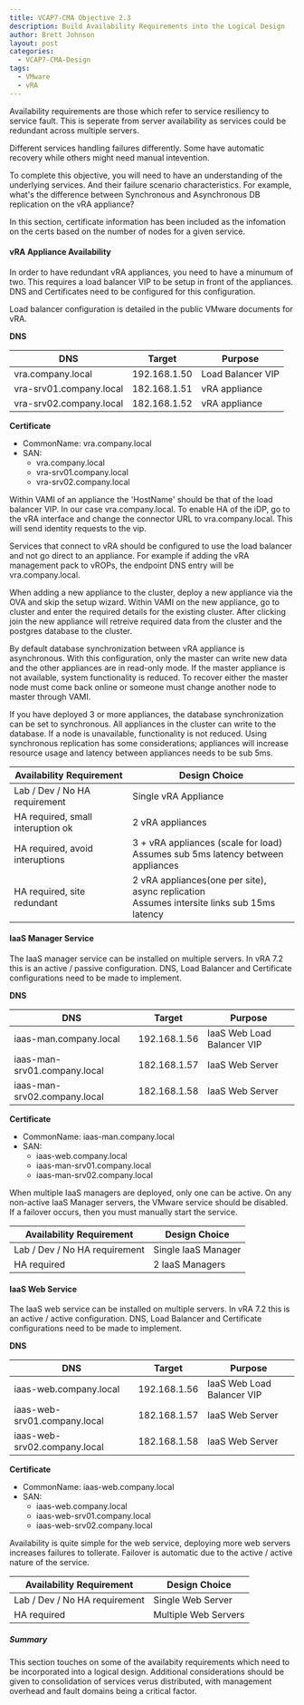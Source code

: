 ```yaml
---
title: VCAP7-CMA Objective 2.3
description: Build Availability Requirements into the Logical Design
author: Brett Johnson
layout: post
categories:
  - VCAP7-CMA-Design
tags: 
  - VMware
  - vRA
---
```


Availability requirements are those which refer to service resiliency to service fault. This is seperate from server availability as services could be redundant across multiple servers. 

Different services handling failures differently. Some have automatic recovery while others might need manual intevention.

To complete this objective, you will need to have an understanding of the underlying services. And their failure scenario characteristics. For example, what's the difference between Synchronous and Asynchronous DB replication on the vRA appliance?

In this section, certificate information has been included as the infomation on the certs based on the number of nodes for a given service.

#### vRA Appliance Availability

In order to have redundant vRA appliances, you need to have a minumum of two. This requires a load balancer VIP to be setup in front of the appliances. DNS and Certificates need to be configured for this configuration.

Load balancer configuration is detailed in the public VMware documents for vRA.

**DNS**

| DNS | Target | Purpose |
|---|--------|---------|
vra.company.local | 192.168.1.50 | Load Balancer VIP
vra-srv01.company.local | 182.168.1.51 | vRA appliance
vra-srv02.company.local | 182.168.1.52 | vRA appliance

**Certificate**
* CommonName: vra.company.local
* SAN:
  * vra.company.local
  * vra-srv01.company.local 
  * vra-srv02.company.local

Within VAMI of an appliance the 'HostName' should be that of the load balancer VIP. In our case vra.company.local.
To enable HA of the iDP, go to the vRA interface and change the connector URL to vra.company.local. This will send identity requests to the vip.

Services that connect to vRA should be configured to use the load balancer and not go direct to an appliance. For example if adding the vRA management pack to vROPs, the endpoint DNS entry will be vra.company.local.

When adding a new appliance to the cluster, deploy a new appliance via the OVA and skip the setup wizard. Within VAMI on the new appliance, go to cluster and enter the required details for the existing cluster. After clicking join the new appliance will retreive required data from the cluster and the postgres database to the cluster.

By default database synchronization between vRA appliance is asynchronous. With this configuration, only the master can write new data and the other appliances are in read-only mode. If the master appliance is not available, system functionality is reduced. To recover either the master node must come back online or someone must change another node to master through VAMI.

If you have deployed 3 or more appliances, the database synchronization can be set to synchronous. All appliances in the cluster can write to the database. If a node is unavailable, functionality is not reduced. Using synchronous replication has some considerations; appliances will increase resource usage and latency between appliances needs to be sub 5ms.

| Availability Requirement | Design Choice |
|--------------------------|---------------|
Lab / Dev / No HA requirement | Single vRA Appliance
HA required, small interuption ok | 2 vRA appliances
HA required, avoid interuptions | 3 + vRA appliances (scale for load)<br> Assumes sub 5ms latency between appliances
HA required, site redundant | 2 vRA appliances(one per site), async replication <br> Assumes intersite links sub 15ms latency

#### IaaS Manager Service

The IaaS manager service can be installed on multiple servers. In vRA 7.2 this is an active / passive configuration. DNS, Load Balancer and Certificate configurations need to be made to implement.

**DNS**

| DNS | Target | Purpose |
|---|--------|---------|
iaas-man.company.local | 192.168.1.56 | IaaS Web Load Balancer VIP
iaas-man-srv01.company.local | 182.168.1.57 | IaaS Web Server
iaas-man-srv02.company.local | 182.168.1.58 | IaaS Web Server

**Certificate**
* CommonName: iaas-man.company.local 
* SAN:
  * iaas-web.company.local 
  * iaas-man-srv01.company.local
  * iaas-man-srv02.company.local

When multiple IaaS managers are deployed, only one can be active. On any non-active IaaS Manager servers, the VMware <SERVICE> service should be disabled. If a failover occurs, then you must manually start the service.

| Availability Requirement | Design Choice |
|--------------------------|---------------|
Lab / Dev / No HA requirement | Single IaaS Manager 
HA required | 2 IaaS Managers


#### IaaS Web Service

The IaaS web service can be installed on multiple servers. In vRA 7.2 this is an active / active configuration. DNS, Load Balancer and Certificate configurations need to be made to implement. 

**DNS**

| DNS | Target | Purpose |
|---|--------|---------|
iaas-web.company.local | 192.168.1.56 | IaaS Web Load Balancer VIP
iaas-web-srv01.company.local | 182.168.1.57 | IaaS Web Server
iaas-web-srv02.company.local| 182.168.1.58 | IaaS Web Server

**Certificate**
* CommonName: iaas-web.company.local 
* SAN:
  * iaas-web.company.local 
  * iaas-web-srv01.company.local
  * iaas-web-srv02.company.local

Availability is quite simple for the web service, deploying more web servers increases failures to tollerate. Failover is automatic due to the active / active nature of the service.

| Availability Requirement | Design Choice |
|--------------------------|---------------|
Lab / Dev / No HA requirement | Single Web Server 
HA required | Multiple Web Servers

##### Summary

This section touches on some of the availabity requirements which need to be incorporated into a logical design. Additional considerations should be given to consolidation of services verus distributed, with management overhead and fault domains being a critical factor.
